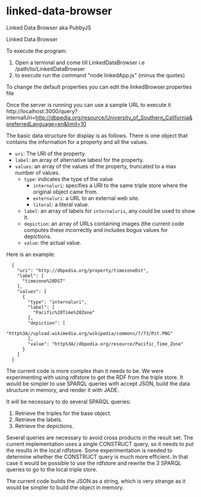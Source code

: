 linked-data-browser
===================

Linked Data Browser aka PubbyJS

Linked Data Browser

To execute the program:
1) Open a terminal and come till LinkedDataBrowser i.e /path/to/LinkedDataBrowser
2) to execute run the command "node linkedApp.js" (minus the quotes)


To change the default properties you can edit the linkedBrowser.properties file

Once the server is running you can use a sample URL to execute it
http://localhost:3000/query?internalUri=http://dbpedia.org/resource/University_of_Southern_California&preferredLanguage=en&limit=10


The basic data structure for display is as follows.
There is one object that contains the information for a property and all the values.

- `uri`: The URI of the property.
- `label`: an array of alternative labesl for the property.
- `values`: an array of the values of the property, truncated to a max number of values.
    - `type`: indicates the type of the value
        - `internaluri`: specifies a URI to the same triple store where the original object came from.
        - `externaluri`: a URL to an external web site.
        - `literal`: a literal value.
    - `label`: an array of labels for `internaluris`, any could be used to show it.
    - `depiction`: an array of URLs containing images (the current code computes these incorrectly and includes bogus values for depictions.
    - `value`: the actual value.
  
Here is an example:
```
  {
    "uri": "http://dbpedia.org/property/timezoneDst",
    "label": [
      "timezone%20DST"
    ],
    "values": [
      {
        "type": "internaluri",
        "label": [
          "Pacific%20Time%20Zone"
        ],
        "depiction": [
          "http%3A//upload.wikimedia.org/wikipedia/commons/7/73/Pst.PNG"
        ],
        "value": "http%3A//dbpedia.org/resource/Pacific_Time_Zone"
      }
    ]
  }
```

The current code is more complex than it needs to be. We were experimenting with using rdfstore to get the RDF from the triple store. It would be simpler to use SPARQL queries with accept JSON, build the data structure in memory, and render it with JADE.

It will be necessary to do several SPARQL queries:

1. Retrieve the triples for the base object.
2. Retrieve the labels.
3. Retrieve the depictions.

Several queries are necessary to avoid cross products in the result set. The current implementation uses a single CONSTRUCT query, so it needs to put the results in the local rdfstore. Some experimentation is needed to determine whether the CONSTRUCT query is much more efficient. In that case it would be possible to use the rdfstore and rewrite the 3 SPARQL queries to go to the local triple store.

The current code builds the JSON as a string, which is very strange as it would be simpler to build the object in memory.
